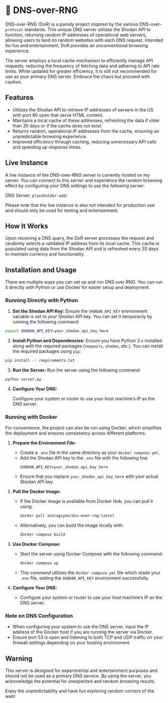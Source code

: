 # 🔗 DNS-over-RNG

DNS-over-RNG (DoR) is a parody project inspired by the various DNS-over-`protocol` standards. This unique DNS server utilizes the Shodan API to function, returning random IP addresses of operational web servers, allowing users to land on random websites with each DNS request. Intended for fun and entertainment, DoR provides an unconventional browsing experience.

The server employs a local cache mechanism to efficiently manage API requests, reducing the frequency of fetching data and adhering to API rate limits. While updated for greater efficiency, it is still not recommended for use as your primary DNS server. Embrace the chaos but proceed with caution.

## Features

- Utilizes the Shodan API to retrieve IP addresses of servers in the US with port 80 open that serve HTML content.
- Maintains a local cache of these addresses, refreshing the data if older than 30 days or if the cache does not exist.
- Returns random, operational IP addresses from the cache, ensuring an unpredictable browsing experience.
- Improved efficiency through caching, reducing unnecessary API calls and speeding up response times.

## Live Instance

A live instance of the DNS-over-RNG server is currently hosted on my server. You can connect to this server and experience the random browsing effect by configuring your DNS settings to use the following server:

DNS Server: `placeholder-addr`

Please note that the live instance is also not intended for production use and should only be used for testing and entertainment.

## How It Works

Upon receiving a DNS query, the DoR server processes the request and randomly selects a validated IP address from its local cache. This cache is populated using data from the Shodan API and is refreshed every 30 days to maintain currency and functionality.

## Installation and Usage

There are multiple ways you can set up and run DNS over RNG. You can run it directly with Python or use Docker for easier setup and deployment.

### Running Directly with Python

1. **Set the Shodan API Key:**
   Ensure the `SHODAN_API_KEY` environment variable is set to your Shodan API key. You can set it temporarily by running the following command:

```bash
export SHODAN_API_KEY=your_shodan_api_key_here
```

2. **Install Python and Dependencies:**
   Ensure you have Python 3.x installed along with the required packages (`requests`, `shodan`, etc.). You can install the required packages using `pip`:

```bash
pip install -r requirements.txt
```

3. **Run the Server:**
   Run the server using the following command:

```bash
python server.py
```

4. **Configure Your DNS:**

   Configure your system or router to use your host machine’s IP as the DNS server.

### Running with Docker

For convenience, the project can also be run using Docker, which simplifies the deployment and ensures consistency across different platforms.

1. **Prepare the Environment File:**

   - Create a `.env` file in the same directory as your `docker compose.yml`.
   - Add the Shodan API key to the `.env` file with the following line:
     ```
     SHODAN_API_KEY=your_shodan_api_key_here
     ```
   - Ensure that you replace `your_shodan_api_key_here` with your actual Shodan API key.

2. **Pull the Docker Image:**

   - If the Docker image is available from Docker Hub, you can pull it using:
     ```bash
     docker pull analogcyan/dns-over-rng:latest
     ```
   - Alternatively, you can build the image locally with:
     ```bash
     docker compose build
     ```

3. **Use Docker Compose:**

   - Start the server using Docker Compose with the following command:
     ```bash
     docker compose up
     ```
   - This command utilizes the `docker compose.yml` file which reads your `.env` file, setting the `SHODAN_API_KEY` environment successfully.

4. **Configure Your DNS:**
   - Configure your system or router to use your host machine’s IP as the DNS server.

### Note on DNS Configuration

- When configuring your system to use the DNS server, input the IP address of the Docker host if you are running the server via Docker.
- Ensure port 53 is open and listening to both TCP and UDP traffic on your firewall settings depending on your hosting environment.

## Warning

This server is designed for experimental and entertainment purposes and should not be used as a primary DNS service. By using the server, you acknowledge the potential for unexpected and random browsing results.

Enjoy the unpredictability and have fun exploring random corners of the web!
